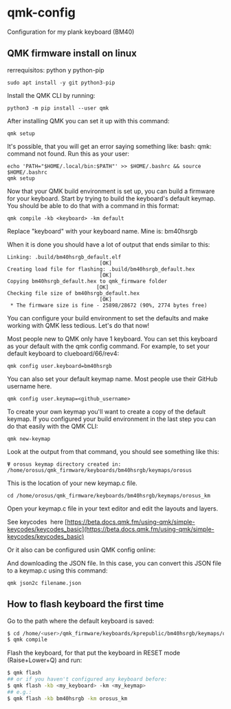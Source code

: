 # qmk-config
Configuration for my plank keyboard (BM40)

## QMK firmware install on linux
rerrequisitos: python y python-pip

```
sudo apt install -y git python3-pip
```

Install the QMK CLI by running:

```
python3 -m pip install --user qmk
```

After installing QMK you can set it up with this command:

```
qmk setup
```

It's possible, that you will get an error saying something like: bash: qmk: command not found. Run this as your user:

```
echo 'PATH="$HOME/.local/bin:$PATH"' >> $HOME/.bashrc && source $HOME/.bashrc
qmk setup
```

Now that your QMK build environment is set up, you can build a firmware for your keyboard. Start by trying to build the keyboard's default keymap. You should be able to do that with a command in this format:

```
qmk compile -kb <keyboard> -km default
```

Replace "keyboard" with your keyboard name. Mine is: bm40hsrgb

When it is done you should have a lot of output that ends similar to this:

```
Linking: .build/bm40hsrgb_default.elf                                                               [OK]
Creating load file for flashing: .build/bm40hsrgb_default.hex                                       [OK]
Copying bm40hsrgb_default.hex to qmk_firmware folder                                                [OK]
Checking file size of bm40hsrgb_default.hex                                                         [OK]
 * The firmware size is fine - 25898/28672 (90%, 2774 bytes free)
```

You can configure your build environment to set the defaults and make working with QMK less tedious. Let's do that now!

Most people new to QMK only have 1 keyboard. You can set this keyboard as your default with the qmk config command. For example, to set your default keyboard to clueboard/66/rev4:

```
qmk config user.keyboard=bm40hsrgb
```

You can also set your default keymap name. Most people use their GitHub username here.

```
qmk config user.keymap=<github_username>
```

To create your own keymap you'll want to create a copy of the default keymap. If you configured your build environment in the last step you can do that easily with the QMK CLI:

```
qmk new-keymap
```

Look at the output from that command, you should see something like this:

```
Ψ orosus keymap directory created in: /home/orosus/qmk_firmware/keyboards/bm40hsrgb/keymaps/orosus
```

This is the location of your new keymap.c file.

```
cd /home/orosus/qmk_firmware/keyboards/bm40hsrgb/keymaps/orosus_km
```

Open your keymap.c file in your text editor and edit the layouts and layers.

See keycodes  here [https://beta.docs.qmk.fm/using-qmk/simple-keycodes/keycodes_basic](https://beta.docs.qmk.fm/using-qmk/simple-keycodes/keycodes_basic)

Or it also can be configured usin QMK config online:

And downloading the JSON file. In this case, you can convert this JSON file to a keymap.c using this command:

```
qmk json2c filename.json
```

## How to flash keyboard the first time
Go to the path where the default keyboard is saved:
```bash
$ cd /home/<user>/qmk_firmware/keyboards/kprepublic/bm40hsrgb/keymaps/orosus_km
$ qmk compile
```
Flash the keyboard, for that put the keyboard in RESET mode (Raise+Lower+Q) and run:
```bash
$ qmk flash
## or if you haven't configured any keyboard before:
$ qmk flash -kb <my_keyboard> -km <my_keymap>
## e.g.:
$ qmk flash -kb bm40hsrgb -km orosus_km
``` 

